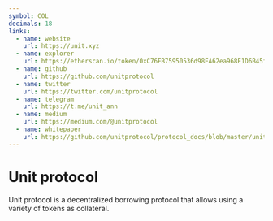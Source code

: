 ```yaml
---
symbol: COL
decimals: 18
links:
  - name: website
    url: https://unit.xyz
  - name: explorer
    url: https://etherscan.io/token/0xC76FB75950536d98FA62ea968E1D6B45ffea2A55
  - name: github
    url: https://github.com/unitprotocol
  - name: twitter
    url: https://twitter.com/unitprotocol
  - name: telegram
    url: https://t.me/unit_ann
  - name: medium
    url: https://medium.com/@unitprotocol
  - name: whitepaper
    url: https://github.com/unitprotocol/protocol_docs/blob/master/unit_wp.pdf
---
```


# Unit protocol

Unit protocol is a decentralized borrowing protocol that allows using a variety of tokens as collateral.
